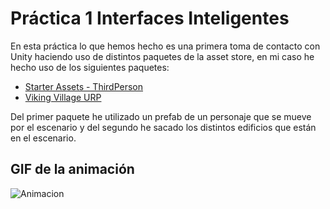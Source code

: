 # Práctica 1 Interfaces Inteligentes

En esta práctica lo que hemos hecho es una primera toma de contacto con Unity haciendo uso de distintos paquetes de la asset store, en mi caso he hecho uso de los siguientes paquetes:

- [Starter Assets - ThirdPerson](https://assetstore.unity.com/packages/essentials/starter-assets-thirdperson-updates-in-new-charactercontroller-pa-196526)
- [Viking Village URP](https://assetstore.unity.com/packages/essentials/tutorial-projects/viking-village-urp-29140)

Del primer paquete he utilizado un prefab de un personaje que se mueve por el escenario y del segundo he sacado los distintos edificios que están en el escenario.

## GIF de la animación

![Animacion](./Grabacion_II.gif)